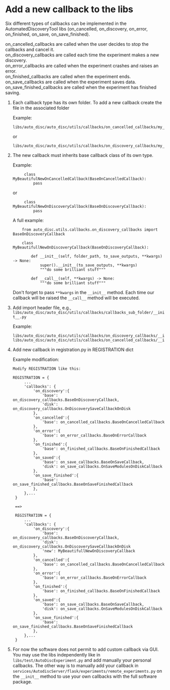 # Add a new callback to the libs 
Six different types of callbacks can be implemented in the AutomatedDiscoveryTool libs (on_cancelled, on_discovery, on_error, on_finished, on_save, on_save_finished).<br/>

on_cancelled_callbacks are called when the user decides to stop the callbacks and cancel it.<br/>
on_discovery_callbacks are called each time the experiment makes a new discovery.<br/>
on_error_callbacks are called when the experiment crashes and raises an error.<br/>
on_finished_callbacks are called when the experiment ends.<br/>
on_save_callbacks are called when the experiment saves data.<br/>
on_save_finished_callbacks are called when the experiment has finished saving.<br/>


1. Each callback type has its own folder. 
To add a new callback create the file in the associated folder

    Example: 

    ```
    libs/auto_disc/auto_disc/utils/callbacks/on_cancelled_callbacks/my_beautiful_new_on_cancelled_callback.py
    ```
    or
    ```
    libs/auto_disc/auto_disc/utils/callbacks/on_discovery_callbacks/my_beautiful_new_on_discovery_callback.py
    ```

2. The new callback must inherits base callback class of its own type.

   Example:

   ```
        class MyBeautifulNewOnCancelledCallback(BaseOnCancelledCallback):
            pass
   ```
    or
   ```
        class MyBeautifulNewOnDiscoveryCallback(BaseOnDiscoveryCallback):
            pass
   ```
    A full example:
    ```
        from auto_disc.utils.callbacks.on_discovery_callbacks import BaseOnDiscoveryCallback
        
        class MyBeautifullNewOnDiscoveryCallback(BaseOnDiscoveryCallback):

            def __init__(self, folder_path, to_save_outputs, **kwargs) -> None:
                super().__init__(to_save_outputs, **kwargs)
                """do some brilliant stuff"""

            def __call__(self, **kwargs) -> None:
                """do some brilliant stuff"""
    ```
    
    Don't forget to pass `**kwargs` in the `__init__` method.
    Each time our callback will be raised the `__call__` method will be executed.


3. Add import header file, e.g., `libs/auto_disc/auto_disc/utils/callbacks/callbacks_sub_folder/__init__.py`

    Example: 

    ```
    libs/auto_disc/auto_disc/utils/callbacks/on_discovery_callbacks/__init__.py
    libs/auto_disc/auto_disc/utils/callbacks/on_cancelled_callbacks/__init__.py
    ```
4. Add new callback in registration.py in REGISTRATION dict

   Example modification:

   ```
   Modify REGISTRATION like this:

   REGISTRATION = {
        ...
        'callbacks': {
            'on_discovery':{
                'base': on_discovery_callbacks.BaseOnDiscoveryCallback,
                'disk': on_discovery_callbacks.OnDiscoverySaveCallbackOnDisk
            },
            'on_cancelled':{
                'base': on_cancelled_callbacks.BaseOnCancelledCallback
            },
            'on_error':{
                'base': on_error_callbacks.BaseOnErrorCallback
            },
            'on_finished':{
                'base': on_finished_callbacks.BaseOnFinishedCallback
            },
            'on_saved':{
                'base': on_save_callbacks.BaseOnSaveCallback,
                'disk': on_save_callbacks.OnSaveModulesOnDiskCallback
            },
            'on_save_finished':{
                'base': on_save_finished_callbacks.BaseOnSaveFinishedCallback
            },
        },...
    }

    ==>
    
    REGISTRATION = {
        ...
        'callbacks': {
            'on_discovery':{
                'base': on_discovery_callbacks.BaseOnDiscoveryCallback,
                'disk': on_discovery_callbacks.OnDiscoverySaveCallbackOnDisk
                'new': MyBeautifullNewOnDiscoveryCallback
            },
            'on_cancelled':{
                'base': on_cancelled_callbacks.BaseOnCancelledCallback
            },
            'on_error':{
                'base': on_error_callbacks.BaseOnErrorCallback
            },
            'on_finished':{
                'base': on_finished_callbacks.BaseOnFinishedCallback
            },
            'on_saved':{
                'base': on_save_callbacks.BaseOnSaveCallback,
                'disk': on_save_callbacks.OnSaveModulesOnDiskCallback
            },
            'on_save_finished':{
                'base': on_save_finished_callbacks.BaseOnSaveFinishedCallback
            },
        },...
    }
   ```

5. For now the software does not permit to add custom callback via GUI. You may use the libs independently like in `libs/test/AutoDiscExperiment.py` and add manually your personal callbacks. The other way is to manually add your callback in `services/AutodiscServer/flask/experiments/remote_experiments.py` on the `__init__` method to use your own callbacks with the full software package.
